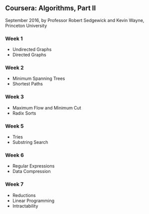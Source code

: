## Coursera: Algorithms, Part II
September 2016, by Professor Robert Sedgewick and Kevin Wayne, Princeton University

### Week 1
* Undirected Graphs
* Directed Graphs
 
### Week 2
* Minimum Spanning Trees
* Shortest Paths

### Week 3
* Maximum Flow and Minimum Cut
* Radix Sorts

### Week 5
* Tries
* Substring Search

### Week 6
* Regular Expressions
* Data Compression

### Week 7
* Reductions
* Linear Programming
* Intractability

